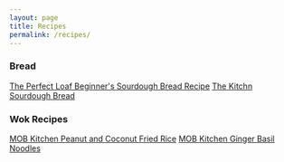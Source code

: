 ```yaml
---
layout: page
title: Recipes
permalink: /recipes/
---
```


### Bread
[The Perfect Loaf Beginner's Sourdough Bread Recipe](https://www.theperfectloaf.com/beginners-sourdough-bread/)
[The Kitchn Sourdough Bread](https://www.thekitchn.com/how-to-make-sourdough-bread-224367)

### Wok Recipes
[MOB Kitchen Peanut and Coconut Fried Rice](https://www.mobkitchen.co.uk/recipes/peanut-fried-rice)
[MOB Kitchen Ginger Basil Noodles](https://www.mobkitchen.co.uk/recipes/ginger-basil-noodles)
